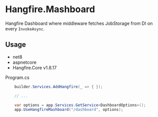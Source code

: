 # Hangfire.Mashboard
Hangfire Dashboard where middleware fetches JobStorage from DI
on every `InvokeAsync`.

## Usage

- net8
- aspnetcore
- Hangfire.Core v1.8.17

Program.cs

```cs
    builder.Services.AddHangfire(_ => { });

    // ...

    var options = app.Services.GetService<DashboardOptions>();
    app.UseHangfireMashboard("/dashboard", options);
```

